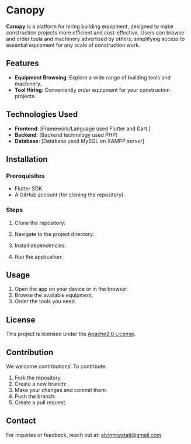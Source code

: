 # Canopy

**Canopy** is a platform for hiring building equipment, designed to make construction projects more efficient and cost-effective. Users can browse and order tools and machinery advertised by others, simplifying access to essential equipment for any scale of construction work.

## Features
- **Equipment Browsing**: Explore a wide range of building tools and machinery.
- **Tool Hiring**: Conveniently order equipment for your construction projects.

## Technologies Used
- **Frontend**: [Framework/Language used Flutter and Dart.]
- **Backend**: [Backend technology used PHP]
- **Database**: [Database used MySQL on XAMPP server]

## Installation

### Prerequisites
- Flutter SDK
- A GitHub account (for cloning the repository).

### Steps
1. Clone the repository:

2. Navigate to the project directory:

3. Install dependencies:

4. Run the application:


## Usage
1. Open the app on your device or in the browser.
2. Browse the available equipment.
3. Order the tools you need.

## License
This project is licensed under the [Apache2.0 License](LICENSE).

## Contribution
We welcome contributions! To contribute:
1. Fork the repository.
2. Create a new branch:
3. Make your changes and commit them:
4. Push the branch:
5. Create a pull request.

## Contact
For inquiries or feedback, reach out at: alvinmwatati@gmail.com.

